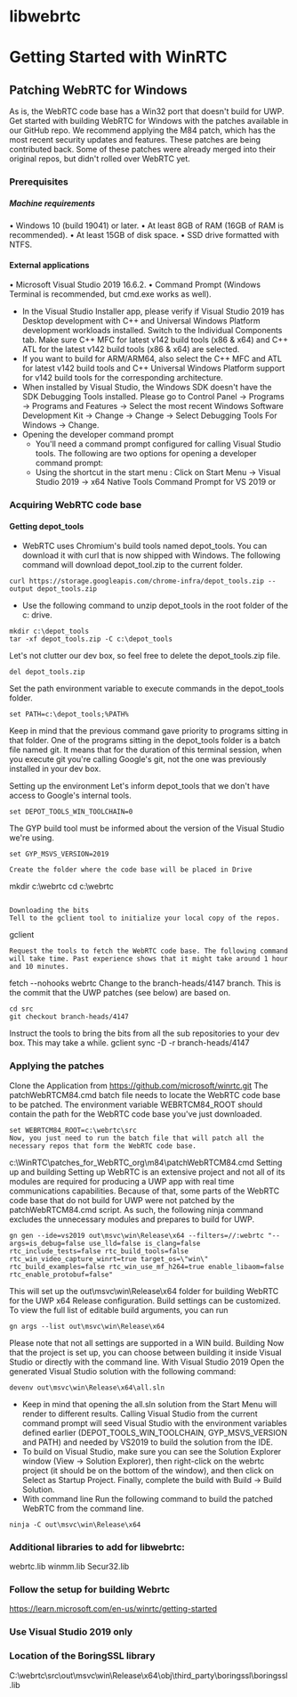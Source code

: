 # libwebrtc
# Getting Started with WinRTC

## Patching WebRTC for Windows
As is, the WebRTC code base has a Win32 port that doesn't build for UWP. Get started with building WebRTC for Windows with the patches available in our GitHub repo. We recommend applying the M84 patch, which has the most recent security updates and features.
These patches are being contributed back. Some of these patches were already merged into their original repos, but didn't rolled over WebRTC yet.
### Prerequisites
##### Machine requirements
•	Windows 10 (build 19041) or later.
•	At least 8GB of RAM (16GB of RAM is recommended).
•	At least 15GB of disk space.
•	SSD drive formatted with NTFS.
#### External applications
•	Microsoft Visual Studio 2019 16.6.2.
•	Command Prompt (Windows Terminal is recommended, but cmd.exe works as well).

- In the Visual Studio Installer app, please verify if Visual Studio 2019 has Desktop development with C++ and Universal Windows Platform development workloads installed. Switch to the Individual Components tab. Make sure C++ MFC for latest v142 build tools (x86 & x64) and C++ ATL for the latest v142 build tools (x86 & x64) are selected.
- If you want to build for ARM/ARM64, also select the C++ MFC and ATL for latest v142 build tools and C++ Universal Windows Platform support for v142 build tools for the corresponding architecture.
- When installed by Visual Studio, the Windows SDK doesn't have the SDK Debugging Tools installed. Please go to Control Panel → Programs → Programs and Features → Select the most recent Windows Software Development Kit → Change → Change → Select Debugging Tools For Windows → Change.
- Opening the developer command prompt
    - You'll need a command prompt configured for calling Visual Studio tools. The following are two options for opening a developer command prompt:
    - Using the shortcut in the start menu : Click on Start Menu → Visual Studio 2019 → x64 Native Tools Command Prompt for VS 2019
or

### Acquiring WebRTC code base
#### Getting depot_tools
- WebRTC uses Chromium's build tools named depot_tools. You can download it with curl that is now shipped with Windows. The following command will download depot_tool.zip to the current folder.
```
curl https://storage.googleapis.com/chrome-infra/depot_tools.zip --output depot_tools.zip
```
- Use the following command to unzip depot_tools in the root folder of the c: drive.
```
mkdir c:\depot_tools
tar -xf depot_tools.zip -C c:\depot_tools

```
Let's not clutter our dev box, so feel free to delete the depot_tools.zip file.
```
del depot_tools.zip
```

Set the path environment variable to execute commands in the depot_tools folder.
```
set PATH=c:\depot_tools;%PATH%
```
Keep in mind that the previous command gave priority to programs sitting in that folder. One of the programs sitting in the depot_tools folder is a batch file named git. It means that for the duration of this terminal session, when you execute git you're calling Google's git, not the one was previously installed in your dev box.

Setting up the environment
Let's inform depot_tools that we don't have access to Google's internal tools.
```
set DEPOT_TOOLS_WIN_TOOLCHAIN=0
```
The GYP build tool must be informed about the version of the Visual Studio we're using.
```
set GYP_MSVS_VERSION=2019

Create the folder where the code base will be placed in Drive
```
mkdir c:\webrtc
cd c:\webrtc
```

Downloading the bits
Tell to the gclient tool to initialize your local copy of the repos.
```
gclient
```
Request the tools to fetch the WebRTC code base. The following command will take time. Past experience shows that it might take around 1 hour and 10 minutes.
```
fetch --nohooks webrtc
Change to the branch-heads/4147 branch. This is the commit that the UWP patches (see below) are based on.
```
cd src
git checkout branch-heads/4147
```
Instruct the tools to bring the bits from all the sub repositories to your dev box. This may take a while.
gclient sync -D -r branch-heads/4147

### Applying the patches
Clone the Application from https://github.com/microsoft/winrtc.git
The patchWebRTCM84.cmd batch file needs to locate the WebRTC code base to be patched. The environment variable WEBRTCM84_ROOT should contain the path for the WebRTC code base you've just downloaded.
```
set WEBRTCM84_ROOT=c:\webrtc\src
Now, you just need to run the batch file that will patch all the necessary repos that form the WebRTC code base.
```
c:\WinRTC\patches_for_WebRTC_org\m84\patchWebRTCM84.cmd
Setting up and building
Setting up
WebRTC is an extensive project and not all of its modules are required for producing a UWP app with real time communications capabilities. Because of that, some parts of the WebRTC code base that do not build for UWP were not patched by the patchWebRTCM84.cmd script. As such, the following ninja command excludes the unnecessary modules and prepares to build for UWP.
```
gn gen --ide=vs2019 out\msvc\win\Release\x64 --filters=//:webrtc "--args=is_debug=false use_lld=false is_clang=false rtc_include_tests=false rtc_build_tools=false rtc_win_video_capture_winrt=true target_os=\"win\" rtc_build_examples=false rtc_win_use_mf_h264=true enable_libaom=false rtc_enable_protobuf=false"
```
This will set up the out\msvc\win\Release\x64 folder for building WebRTC for the UWP x64 Release configuration. Build settings can be customized. To view the full list of editable build arguments, you can run
```
gn args --list out\msvc\win\Release\x64
```
Please note that not all settings are supported in a WIN build.
Building
Now that the project is set up, you can choose between building it inside Visual Studio or directly with the command line.
With Visual Studio 2019
Open the generated Visual Studio solution with the following command:
```
devenv out\msvc\win\Release\x64\all.sln
```
- Keep in mind that opening the all.sln solution from the Start Menu will render to different results. Calling Visual Studio from the current command prompt will seed Visual Studio with the environment variables defined earlier (DEPOT_TOOLS_WIN_TOOLCHAIN, GYP_MSVS_VERSION and PATH) and needed by VS2019 to build the solution from the IDE.
- To build on Visual Studio, make sure you can see the Solution Explorer window (View → Solution Explorer), then right-click on the webrtc project (it should be on the bottom of the window), and then click on Select as Startup Project. Finally, complete the build with Build → Build Solution.
- With command line Run the following command to build the patched WebRTC from the command line.
```
ninja -C out\msvc\win\Release\x64
```
### Additional libraries to add for libwebrtc:
webrtc.lib
winmm.lib
Secur32.lib

### Follow the setup for building Webrtc
https://learn.microsoft.com/en-us/winrtc/getting-started

### Use Visual Studio 2019 only

### Location of the BoringSSL library
C:\webrtc\src\out\msvc\win\Release\x64\obj\third_party\boringssl\boringssl.lib
